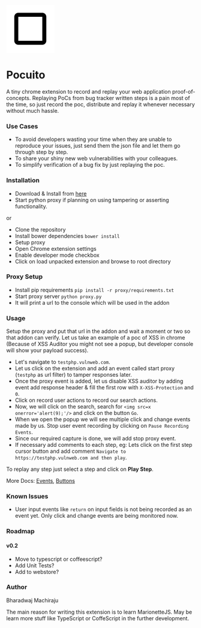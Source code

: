 ![Pocuito](/images/icons/icon128.png)

# Pocuito

A tiny chrome extension to record and replay your web application proof-of-concepts. Replaying PoCs from bug tracker written steps is a pain
most of the time, so just record the poc, distribute and replay it whenever necessary without much hassle.

### Use Cases

+ To avoid developers wasting your time when they are unable to reproduce your issues, just send them the json file and let them go through step by step.
+ To share your shiny new web vulnerabilities with your colleagues.
+ To simplify verification of a bug fix by just replaying the poc.

### Installation

+ Download & Install from [here](https://github.com/tunnelshade/pocuito/releases)
+ Start python proxy if planning on using tampering or asserting functionality.

or

+ Clone the repository
+ Install bower dependencies `bower install`
+ Setup proxy
+ Open Chrome extension settings
+ Enable developer mode checkbox
+ Click on load unpacked extension and browse to root directory

### Proxy Setup

+ Install pip requirements `pip install -r proxy/requirements.txt`
+ Start proxy server `python proxy.py`
+ It will print a url to the console which will be used in the addon

### Usage

Setup the proxy and put that url in the addon and wait a moment or two so that addon can verify. Let us take an example of a
poc of XSS in chrome (Because of XSS Auditor you might not see a popup, but developer console will show your payload success).

+ Let's navigate to ``testphp.vulnweb.com``.
+ Let us click on the extension and add an event called start proxy (`testphp` as url filter) to tamper responses later.
+ Once the proxy event is added, let us disable XSS auditor by adding event add response header & fill the first row with `X-XSS-Protection` and `0`.
+ Click on record user actions to record our search actions.
+ Now, we will click on the search, search for `<img src=x onerror='alert(9);'/>` and click on the button `Go`.
+ When we open the popup we will see multiple click and change events made by us. Stop user event recording by clicking on `Pause Recording Events`.
+ Since our required capture is done, we will add stop proxy event.
+ If necessary add comments to each step, eg: Lets click on the first step cursor button and add comment `Navigate to https://testphp.vulnweb.com and then play`.

To replay any step just select a step and click on **Play Step**.

More Docs: [Events](/docs/events.md), [Buttons](/docs/buttons.md)

### Known Issues

+ User input events like `return` on input fields is not being recorded as an event yet. Only click and change events are being monitored now.

### Roadmap

#### v0.2

+ Move to typescript or coffeescript?
+ Add Unit Tests?
+ Add to webstore?

### Author

Bharadwaj Machiraju

The main reason for writing this extension is to learn MarionetteJS. May be learn more stuff like TypeScript or CoffeScript in the further development.
